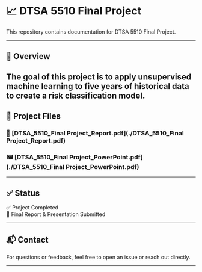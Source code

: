 # 📈 DTSA 5510 Final Project

This repository contains documentation for DTSA 5510 Final Project. 

---

## 📝 Overview

The goal of this project is to apply unsupervised machine learning to five years of historical data to create a risk classification model.
---

## 📂 Project Files
### 📄 [DTSA_5510_Final Project_Report.pdf](./DTSA_5510_Final Project_Report.pdf)
### :framed_picture: [DTSA_5510_Final Project_PowerPoint.pdf](./DTSA_5510_Final Project_PowerPoint.pdf)

---

## ✅ Status

✅ Project Completed  
📌 Final Report & Presentation Submitted

---

## 📬 Contact

For questions or feedback, feel free to open an issue or reach out directly.

---

